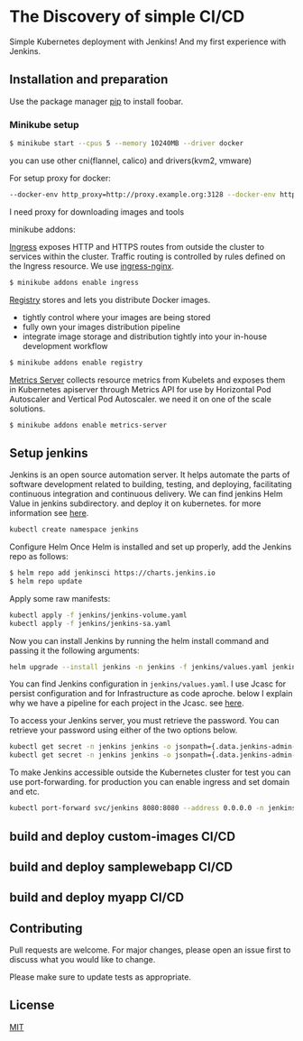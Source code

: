 # The Discovery of simple CI/CD

Simple Kubernetes deployment with Jenkins! And my first experience with Jenkins.

## Installation and preparation

Use the package manager [pip](https://pip.pypa.io/en/stable/) to install foobar.

### Minikube setup

```bash
$ minikube start --cpus 5 --memory 10240MB --driver docker
```
you can use other cni(flannel, calico) and drivers(kvm2, vmware)

For setup proxy for docker:
```bash
--docker-env http_proxy=http://proxy.example.org:3128 --docker-env https_proxy=http://proxy.example.org:3128 --docker-env no_proxy=*.test.example.com,.example2.com,localhost,127.0.0.1,10.96.0.0/12,192.168.59.0/24,192.168.39.0/24,registry,local,registry.local
```
I need proxy for downloading images and tools

minikube addons:

[Ingress](https://kubernetes.io/docs/concepts/services-networking/ingress/) exposes HTTP and HTTPS routes from outside the cluster to services within the cluster. Traffic routing is controlled by rules defined on the Ingress resource. We use [ingress-nginx](https://github.com/kubernetes/ingress-nginx).

```bash
$ minikube addons enable ingress
```
[Registry](https://docs.docker.com/registry/) stores and lets you distribute Docker images. 
- tightly control where your images are being stored
- fully own your images distribution pipeline
- integrate image storage and distribution tightly into your in-house development workflow

```bash
$ minikube addons enable registry
```


[Metrics Server](https://github.com/kubernetes-sigs/metrics-server) collects resource metrics from Kubelets and exposes them in Kubernetes apiserver through Metrics API for use by Horizontal Pod Autoscaler and Vertical Pod Autoscaler. we need it on one of the scale solutions.
```bash
$ minikube addons enable metrics-server
```

## Setup jenkins
Jenkins is an open source automation server. It helps automate the parts of software development related to building, testing, and deploying, facilitating continuous integration and continuous delivery.
We can find jenkins Helm Value in jenkins subdirectory. and deploy it on kubernetes. for more information see [here](https://www.jenkins.io/doc/book/installing/kubernetes/).
```bash
kubectl create namespace jenkins
```
Configure Helm
Once Helm is installed and set up properly, add the Jenkins repo as follows:
```bash
$ helm repo add jenkinsci https://charts.jenkins.io
$ helm repo update
```
Apply some raw manifests:
```bash
kubectl apply -f jenkins/jenkins-volume.yaml
kubectl apply -f jenkins/jenkins-sa.yaml
```
Now you can install Jenkins by running the helm install command and passing it the following arguments:
```bash
helm upgrade --install jenkins -n jenkins -f jenkins/values.yaml jenkinsci/jenkins
```
You can find Jenkins configuration in `jenkins/values.yaml`. I use Jcasc for persist configuration and for Infrastructure as code aproche. below I explain why we have a pipeline for each project in the Jcasc. see [here](https://github.com/armanaxh/duckface/blob/main/jenkins/values.yaml#L321).

To access your Jenkins server, you must retrieve the password. You can retrieve your password using either of the two options below.
```bash
kubectl get secret -n jenkins jenkins -o jsonpath={.data.jenkins-admin-username} | base64 --decode
kubectl get secret -n jenkins jenkins -o jsonpath={.data.jenkins-admin-password} | base64 --decode
```
To make Jenkins accessible outside the Kubernetes cluster for test you can use port-forwarding. for production you can enable ingress and set domain and etc.
```bash
kubectl port-forward svc/jenkins 8080:8080 --address 0.0.0.0 -n jenkins
```

## build and deploy custom-images CI/CD

## build and deploy samplewebapp CI/CD

## build and deploy myapp CI/CD





## Contributing
Pull requests are welcome. For major changes, please open an issue first to discuss what you would like to change.

Please make sure to update tests as appropriate.

## License
[MIT](https://choosealicense.com/licenses/mit/)